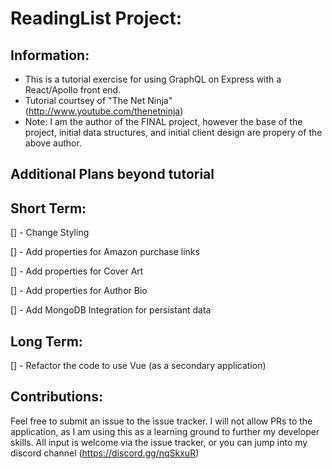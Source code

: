 # ReadingList Project:

## Information:
- This is a tutorial exercise for using GraphQL on Express with a React/Apollo front end.
- Tutorial courtsey of "The Net Ninja" (http://www.youtube.com/thenetninja)
- Note: I am the author of the FINAL project, however the base of the project, initial data structures, and initial client design are propery of the above author.

## Additional Plans beyond tutorial

## Short Term:

[] - Change Styling

[] - Add properties for Amazon purchase links

[] - Add properties for Cover Art

[] - Add properties for Author Bio

[] - Add MongoDB Integration for persistant data



## Long Term:
[] - Refactor the code to use Vue (as a secondary application)


## Contributions:
Feel free to submit an issue to the issue tracker. I will not allow PRs to the application, as I am using this as a learning ground to further my developer skills. All input is welcome via the issue tracker, or you can jump into my discord channel (https://discord.gg/nqSkxuR)


